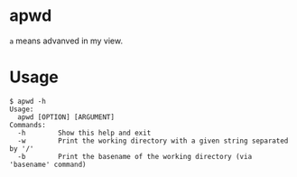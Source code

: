 # apwd
`a` means advanved in my view.

# Usage
```
$ apwd -h
Usage:
  apwd [OPTION] [ARGUMENT]
Commands:
  -h        Show this help and exit
  -w        Print the working directory with a given string separated by '/'
  -b        Print the basename of the working directory (via 'basename' command)
```
